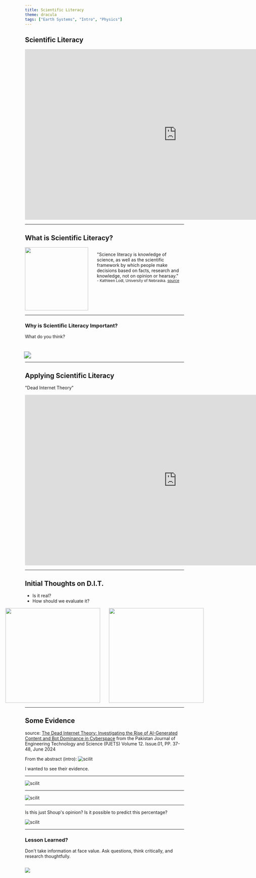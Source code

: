 ```yaml
---
title: Scientific Literacy
theme: dracula
tags: ["Earth Systems", "Intro", "Physics"]
---
```


## Scientific Literacy

<iframe width="960" height="540" style="margin: 0 auto;" src="https://www.youtube-nocookie.com/embed/gFLYe_YAQYQ?si=Mxs2BkZlfrCj92VP" title="YouTube video player" frameborder="0" allow="accelerometer; autoplay; clipboard-write; encrypted-media; gyroscope; picture-in-picture; web-share" referrerpolicy="strict-origin-when-cross-origin" allowfullscreen></iframe>

---

## What is Scientific Literacy?

<div style="display: flex; gap: 2em">
<img src="/assets/slides/lodl.jpg" width="200" height="200" style="height: 200px">
<p style="text-align: left">"Science literacy is knowledge of science, as well as the scientific framework by which people make decisions based on facts, research and knowledge, not on opinion or hearsay."<br/><small style="margin-top: 0.75em">- Kathleen Lodl, University of Nebraska. <a target="_blank" rel="noopener noreferrer" href="https://sdn.unl.edu/article/what-science-literacy-and-why-it-important">source</a></small></p>
</div>

---

### Why is Scientific Literacy Important?

What do you think?

<img src="/assets/slides/scilit.png" style="margin: 2em auto 0; scale: 1.4">

---

## Applying Scientific Literacy

"Dead Internet Theory"

<iframe width="960" height="540" style="margin: 0 auto;" src="https://www.youtube-nocookie.com/embed/apKw94iLaxc" title="YouTube video player" frameborder="0" allow="accelerometer; autoplay; clipboard-write; encrypted-media; gyroscope; picture-in-picture; web-share" referrerpolicy="strict-origin-when-cross-origin" allowfullscreen></iframe>

---

## Initial Thoughts on D.I.T.

- Is it real?
- How should we evaluate it?

<div style="display: flex; gap: 2em; justify-content: center;">
<img src="/assets/slides/scimethod.png" width="300" height="300" style="height: 300px">
<img src="/assets/slides/scimethodskip.png" width="300" height="300" style="height: 300px">
</div>

---

## Some Evidence

source: [The Dead Internet Theory: Investigating the Rise of AI-Generated Content and Bot Dominance in Cyberspace](https://www.researchgate.net/publication/382118410_Dead_Internet_Theory)
from the Pakistan Journal of Engineering Technology and Science (PJETS) Volume 12. Issue.01, PP. 37-48, June 2024

From the abstract (intro):
![scilit](/assets/slides/scilit-0.png)

I wanted to see their evidence.

---

![scilit](/assets/slides/scilit-1.png)

---

![scilit](/assets/slides/scilit-2.png)

---

Is this just Shoup's opinion? Is it possible to predict this percentage?

![scilit](/assets/slides/scilit-3.png)

---

### Lesson Learned?

Don't take information at face value. Ask questions, think critically, and research thoughtfully.

<img src="/assets/slides/facevalue.jpg" style="margin: 1em auto;">
